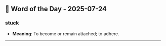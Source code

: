 ## 📅 Word of the Day - 2025-07-24

### **stuck**
- **Meaning**: To become or remain attached; to adhere.

---
